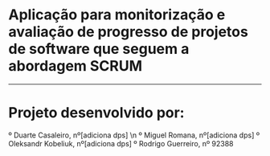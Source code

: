 # Aplicação para monitorização e avaliação de progresso de projetos de software que seguem a abordagem SCRUM

------------------------------------------
# Projeto desenvolvido por:
  º Duarte Casaleiro, nº[adiciona dps] \n
  º Miguel Romana, nº[adiciona dps]
  º Oleksandr Kobeliuk, nº[adiciona dps]
  º Rodrigo Guerreiro, nº 92388
